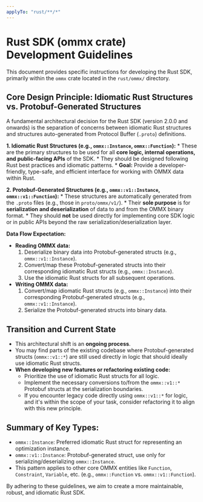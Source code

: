 ```yaml
---
applyTo: "rust/**/*"
---
```


# Rust SDK (ommx crate) Development Guidelines

This document provides specific instructions for developing the Rust SDK, primarily within the `ommx` crate located in the `rust/ommx/` directory.

## Core Design Principle: Idiomatic Rust Structures vs. Protobuf-Generated Structures

A fundamental architectural decision for the Rust SDK (version 2.0.0 and onwards) is the separation of concerns between idiomatic Rust structures and structures auto-generated from Protocol Buffer (`.proto`) definitions.

**1. Idiomatic Rust Structures (e.g., `ommx::Instance`, `ommx::Function`):**
    *   These are the primary structures to be used for all **core logic, internal operations, and public-facing APIs** of the SDK.
    *   They should be designed following Rust best practices and idiomatic patterns.
    *   **Goal:** Provide a developer-friendly, type-safe, and efficient interface for working with OMMX data within Rust.

**2. Protobuf-Generated Structures (e.g., `ommx::v1::Instance`, `ommx::v1::Function`):**
    *   These structures are automatically generated from the `.proto` files (e.g., those in `proto/ommx/v1/`).
    *   Their **sole purpose** is for **serialization and deserialization** of data to and from the OMMX binary format.
    *   They should **not** be used directly for implementing core SDK logic or in public APIs beyond the raw serialization/deserialization layer.

**Data Flow Expectation:**

*   **Reading OMMX data:**
    1.  Deserialize binary data into Protobuf-generated structs (e.g., `ommx::v1::Instance`).
    2.  Convert/map these Protobuf-generated structs into their corresponding idiomatic Rust structs (e.g., `ommx::Instance`).
    3.  Use the idiomatic Rust structs for all subsequent operations.
*   **Writing OMMX data:**
    1.  Convert/map idiomatic Rust structs (e.g., `ommx::Instance`) into their corresponding Protobuf-generated structs (e.g., `ommx::v1::Instance`).
    2.  Serialize the Protobuf-generated structs into binary data.

## Transition and Current State

*   This architectural shift is an **ongoing process**.
*   You may find parts of the existing codebase where Protobuf-generated structs (`ommx::v1::*`) are still used directly in logic that should ideally use idiomatic Rust structs.
*   **When developing new features or refactoring existing code:**
    *   Prioritize the use of idiomatic Rust structs for all logic.
    *   Implement the necessary conversions to/from the `ommx::v1::*` Protobuf structs at the serialization boundaries.
    *   If you encounter legacy code directly using `ommx::v1::*` for logic, and it's within the scope of your task, consider refactoring it to align with this new principle.

## Summary of Key Types:

*   `ommx::Instance`: Preferred idiomatic Rust struct for representing an optimization instance.
*   `ommx::v1::Instance`: Protobuf-generated struct, use only for serializing/deserializing `ommx::Instance`.
*   This pattern applies to other core OMMX entities like `Function`, `Constraint`, `Variable`, etc. (e.g., `ommx::Function` vs. `ommx::v1::Function`).

By adhering to these guidelines, we aim to create a more maintainable, robust, and idiomatic Rust SDK.

